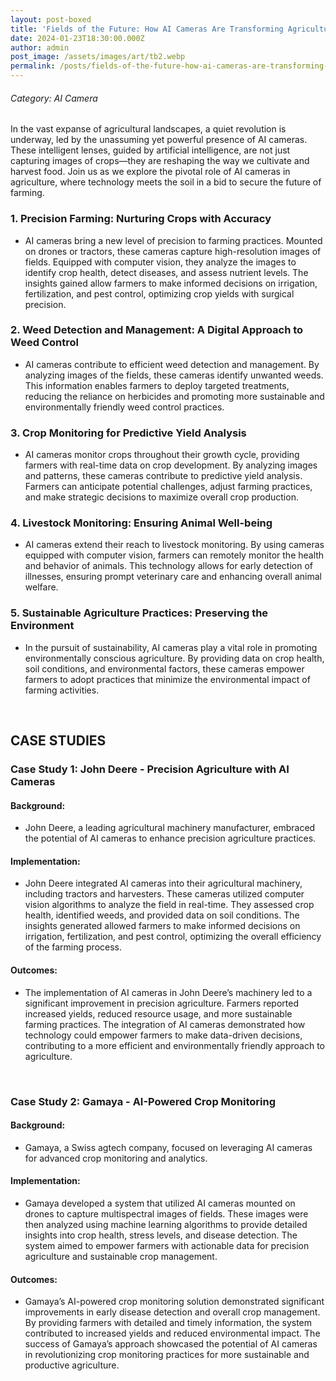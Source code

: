 ```yaml
---
layout: post-boxed
title: 'Fields of the Future: How AI Cameras Are Transforming Agriculture'
date: 2024-01-23T18:30:00.000Z
author: admin
post_image: /assets/images/art/tb2.webp
permalink: /posts/fields-of-the-future-how-ai-cameras-are-transforming-agriculture
---
```


###### Category: AI Camera

In the vast expanse of agricultural landscapes, a quiet revolution is underway, led by the unassuming yet powerful presence of AI cameras. These intelligent lenses, guided by artificial intelligence, are not just capturing images of crops—they are reshaping the way we cultivate and harvest food. Join us as we explore the pivotal role of AI cameras in agriculture, where technology meets the soil in a bid to secure the future of farming.

### 1. Precision Farming: Nurturing Crops with Accuracy

* AI cameras bring a new level of precision to farming practices. Mounted on drones or tractors, these cameras capture high-resolution images of fields. Equipped with computer vision, they analyze the images to identify crop health, detect diseases, and assess nutrient levels. The insights gained allow farmers to make informed decisions on irrigation, fertilization, and pest control, optimizing crop yields with surgical precision.

### 2. Weed Detection and Management: A Digital Approach to Weed Control

* AI cameras contribute to efficient weed detection and management. By analyzing images of the fields, these cameras identify unwanted weeds. This information enables farmers to deploy targeted treatments, reducing the reliance on herbicides and promoting more sustainable and environmentally friendly weed control practices.

### 3. Crop Monitoring for Predictive Yield Analysis

* AI cameras monitor crops throughout their growth cycle, providing farmers with real-time data on crop development. By analyzing images and patterns, these cameras contribute to predictive yield analysis. Farmers can anticipate potential challenges, adjust farming practices, and make strategic decisions to maximize overall crop production.

### 4. Livestock Monitoring: Ensuring Animal Well-being

* AI cameras extend their reach to livestock monitoring. By using cameras equipped with computer vision, farmers can remotely monitor the health and behavior of animals. This technology allows for early detection of illnesses, ensuring prompt veterinary care and enhancing overall animal welfare.

### 5. Sustainable Agriculture Practices: Preserving the Environment

* In the pursuit of sustainability, AI cameras play a vital role in promoting environmentally conscious agriculture. By providing data on crop health, soil conditions, and environmental factors, these cameras empower farmers to adopt practices that minimize the environmental impact of farming activities.

<br>

## CASE STUDIES

### Case Study 1: John Deere - Precision Agriculture with AI Cameras

#### Background:

* John Deere, a leading agricultural machinery manufacturer, embraced the potential of AI cameras to enhance precision agriculture practices.

#### Implementation:

* John Deere integrated AI cameras into their agricultural machinery, including tractors and harvesters. These cameras utilized computer vision algorithms to analyze the field in real-time. They assessed crop health, identified weeds, and provided data on soil conditions. The insights generated allowed farmers to make informed decisions on irrigation, fertilization, and pest control, optimizing the overall efficiency of the farming process.

#### Outcomes:

* The implementation of AI cameras in John Deere’s machinery led to a significant improvement in precision agriculture. Farmers reported increased yields, reduced resource usage, and more sustainable farming practices. The integration of AI cameras demonstrated how technology could empower farmers to make data-driven decisions, contributing to a more efficient and environmentally friendly approach to agriculture.

<br>

### Case Study 2: Gamaya - AI-Powered Crop Monitoring

#### Background:

* Gamaya, a Swiss agtech company, focused on leveraging AI cameras for advanced crop monitoring and analytics.

#### Implementation:

* Gamaya developed a system that utilized AI cameras mounted on drones to capture multispectral images of fields. These images were then analyzed using machine learning algorithms to provide detailed insights into crop health, stress levels, and disease detection. The system aimed to empower farmers with actionable data for precision agriculture and sustainable crop management.

#### Outcomes:

* Gamaya’s AI-powered crop monitoring solution demonstrated significant improvements in early disease detection and overall crop management. By providing farmers with detailed and timely information, the system contributed to increased yields and reduced environmental impact. The success of Gamaya’s approach showcased the potential of AI cameras in revolutionizing crop monitoring practices for more sustainable and productive agriculture.
